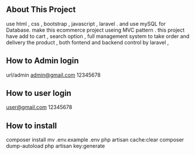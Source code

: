 
## About This Project 

use html , css , bootstrap , javascript , laravel . and use mySQL for Database.
make this ecommerce project useing MVC pattern .
this project have add to cart , search option , 
full management system to take order and delivery the product ,
both fontend and backend control by laravel ,

## How to Admin login 

url/admin 
admin@gmail.com
12345678

## How to user login 

user@gmail.com
12345678

## How to install

composer install 
mv .env.example .env 
php artisan cache:clear 
composer dump-autoload 
php artisan key:generate
